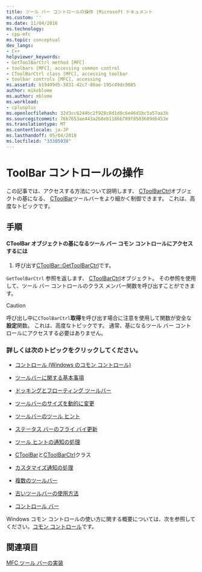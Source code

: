 ```yaml
---
title: ツール バー コントロールの操作 |Microsoft ドキュメント
ms.custom: ''
ms.date: 11/04/2016
ms.technology:
- cpp-mfc
ms.topic: conceptual
dev_langs:
- C++
helpviewer_keywords:
- GetToolBarCtrl method [MFC]
- toolbars [MFC], accessing common control
- CToolBarCtrl class [MFC], accessing toolbar
- toolbar controls [MFC], accessing
ms.assetid: b19409d5-3831-42c7-80ae-195c49dc9085
author: mikeblome
ms.author: mblome
ms.workload:
- cplusplus
ms.openlocfilehash: 32d3cc6244bc2f928c8d1d0c6e46d1bc5a57aa3b
ms.sourcegitcommit: 76b7653ae443a2b8eb1186b789f8503609d6453e
ms.translationtype: MT
ms.contentlocale: ja-JP
ms.lasthandoff: 05/04/2018
ms.locfileid: "33385938"
---
```

# <a name="working-with-the-toolbar-control"></a>ToolBar コントロールの操作
この記事では、アクセスする方法について説明します、 [CToolBarCtrl](../mfc/reference/ctoolbarctrl-class.md)オブジェクトの基になる、 [CToolBar](../mfc/reference/ctoolbar-class.md)ツールバーをより細かく制御できます。 これは、高度なトピックです。  
  
## <a name="procedures"></a>手順  
  
#### <a name="to-access-the-toolbar-common-control-underlying-your-ctoolbar-object"></a>CToolBar オブジェクトの基になるツール バー コモン コントロールにアクセスするには  
  
1.  呼び出す[CToolBar::GetToolBarCtrl](../mfc/reference/ctoolbar-class.md#gettoolbarctrl)です。  
  
 `GetToolBarCtrl` 参照を返します、 [CToolBarCtrl](../mfc/reference/ctoolbarctrl-class.md)オブジェクト。 その参照を使用して、ツール バー コントロールのクラス メンバー関数を呼び出すことができます。  
  
> [!CAUTION]
>  呼び出し中に`CToolBarCtrl`**取得**を呼び出す場合に注意を使用して関数が安全な**設定**関数。 これは、高度なトピックです。 通常、基になるツール バー コントロールにアクセスする必要はありません。  
  
### <a name="what-do-you-want-to-know-more-about"></a>詳しくは次のトピックをクリックしてください。  
  
-   [コントロール (Windows のコモン コントロール)](../mfc/controls-mfc.md)  
  
-   [ツールバーに関する基本事項](../mfc/toolbar-fundamentals.md)  
  
-   [ドッキングとフローティング ツールバー](../mfc/docking-and-floating-toolbars.md)  
  
-   [ツールバーのサイズを動的に変更](../mfc/docking-and-floating-toolbars.md)  
  
-   [ツールバーのツール ヒント](../mfc/toolbar-tool-tips.md)  
  
-   [ステータス バーのフライ バイ更新](../mfc/toolbar-tool-tips.md)  
  
-   [ツール ヒントの通知の処理](../mfc/handling-tool-tip-notifications.md)  
  
-   [CToolBar](../mfc/reference/ctoolbar-class.md)と[CToolBarCtrl](../mfc/reference/ctoolbarctrl-class.md)クラス  
  
-   [カスタマイズ通知の処理](../mfc/handling-customization-notifications.md)  
  
-   [複数のツールバー](../mfc/toolbar-fundamentals.md)  
  
-   [古いツールバーの使用方法](../mfc/using-your-old-toolbars.md)  
  
-   [コントロール バー](../mfc/control-bars.md)  
  
 Windows コモン コントロールの使い方に関する概要については、次を参照してください。[コモン コントロール](http://msdn.microsoft.com/library/windows/desktop/bb775493)です。  
  
## <a name="see-also"></a>関連項目  
 [MFC ツール バーの実装](../mfc/mfc-toolbar-implementation.md)

